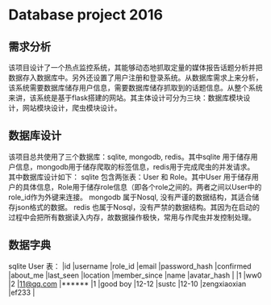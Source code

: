 # Database project 2016

## 需求分析
该项目设计了一个热点监控系统，其能够动态地抓取定量的媒体报告话题分析并把数据存入数据库中。另外还设置了用户注册和登录系统。从数据库需求上来分析，该系统需要数据库储存用户信息，需要数据库储存抓取到的话题信息。从整个系统来讲，该系统是基于flask搭建的网站。其主体设计可分为三块：数据库模块设计，网站模块设计，爬虫模块设计。

## 数据库设计
该项目总共使用了三个数据库：sqlite, mongodb, redis。其中sqlite 用于储存用户信息，mongodb用于储存爬取的标签信息，redis用于完成爬虫的并发请求。
其中数据库设计如下：
sqlite 包含两张表：User 和 Role。其中User 用于储存用户的具体信息，Role用于储存role信息（即各个role之间的。两者之间以User中的role_id作为外键来连接。
mongodb 属于Nosql, 没有严谨的数据结构，其适合储存json格式的数据。
redis 也属于Nosql，没有严禁的数据结构。其因为在启动的过程中会把所有数据读入内存，故数据操作极快，常用与作爬虫并发控制处理。

## 数据字典
sqlite
User 表：
|id	|username	|role_id	|email	|password_hash	|confirmed	|about_me	|last_seen	|location	|member_since	|name	|avatar_hash	|
|1	|ww0	|2	|11@qq.com	|******	|1	|good boy	|12-12	|sustc	|12-10	|zengxiaoxian	|ef233	|

